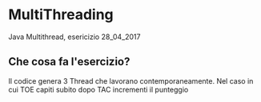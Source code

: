 # MultiThreading
Java Multithread, esericizio 28_04_2017

## Che cosa fa l'esercizio?
Il codice genera 3 Thread che lavorano contemporaneamente.
Nel caso in cui TOE capiti subito dopo TAC incrementi il punteggio
